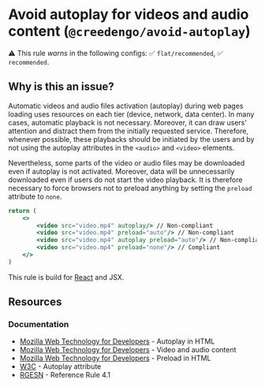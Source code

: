 # Avoid autoplay for videos and audio content (`@creedengo/avoid-autoplay`)

⚠️ This rule _warns_ in the following configs: ✅ `flat/recommended`, ✅ `recommended`.

<!-- end auto-generated rule header -->

## Why is this an issue?

Automatic videos and audio files activation (autoplay) during web pages loading uses resources on each tier (device,
network, data center). In many cases, automatic playback is not necessary. Moreover, it can draw users' attention and
distract them from the initially requested service. Therefore, whenever possible, these playbacks should be initiated by
the users and by not using the autoplay attributes in the `<audio>` and `<video>` elements.

Nevertheless, some parts of the video or audio files may be downloaded even if autoplay is not activated. Moreover, data
will be unnecessarily downloaded even if users do not start the video playback. It is therefore necessary to force
browsers not to preload anything by setting the `preload` attribute to `none`.

```jsx
return (
    <>
        <video src="video.mp4" autoplay/> // Non-compliant
        <video src="video.mp4" preload="auto"/> // Non-compliant
        <video src="video.mp4" autoplay preload="auto"/> // Non-compliant
        <video src="video.mp4" preload="none"/> // Compliant
    </>
)
```

This rule is build for [React](https://react.dev/) and JSX.

## Resources

### Documentation

- [Mozilla Web Technology for Developers](https://developer.mozilla.org/en-US/docs/Web/API/HTMLMediaElement/autoplay) -
  Autoplay in HTML
- [Mozilla Web Technology for Developers](https://developer.mozilla.org/en-US/docs/Web/HTML/Element/video) - Video and
  audio content
- [Mozilla Web Technology for Developers](https://developer.mozilla.org/en-US/docs/Web/HTML/Element/video#attr-preload) -
  Preload in HTML
- [W3C](https://w3c.github.io/sustyweb/star.html#UX16-1) - Autoplay attribute
- [RGESN](https://www.arcep.fr/mes-demarches-et-services/entreprises/fiches-pratiques/referentiel-general-ecoconception-services-numeriques.html) - Reference Rule 4.1


